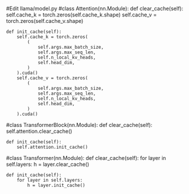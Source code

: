 #Edit llama/model.py
#class Attention(nn.Module):
    def clear_cache(self):
        self.cache_k = torch.zeros(self.cache_k.shape)
        self.cache_v = torch.zeros(self.cache_v.shape)

    def init_cache(self):
        self.cache_k = torch.zeros(
            (
                self.args.max_batch_size,
                self.args.max_seq_len,
                self.n_local_kv_heads,
                self.head_dim,
            )
        ).cuda()
        self.cache_v = torch.zeros(
            (
                self.args.max_batch_size,
                self.args.max_seq_len,
                self.n_local_kv_heads,
                self.head_dim,
            )
        ).cuda()

#class TransformerBlock(nn.Module):
    def clear_cache(self):
        self.attention.clear_cache()

    def init_cache(self):
        self.attention.init_cache()

#class Transformer(nn.Module):
    def clear_cache(self):
        for layer in self.layers:
            h = layer.clear_cache()
            
    def init_cache(self):
        for layer in self.layers:
            h = layer.init_cache()